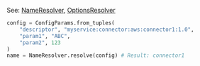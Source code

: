 
See: [NameResolver](../../../toolkit_api/python/commons/config/name_resolver/), [OptionsResolver](../../../toolkit_api/python/commons/config/options_resolver/)

```python
config = ConfigParams.from_tuples(
	"descriptor", "myservice:connector:aws:connector1:1.0",
	"param1", "ABC",
	"param2", 123
)
name = NameResolver.resolve(config) # Result: connector1


```

